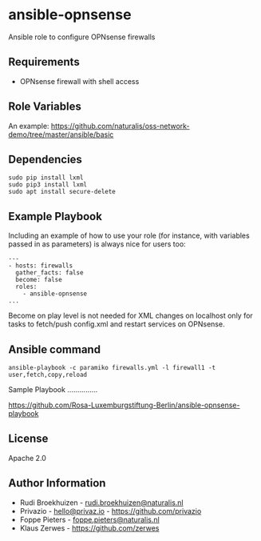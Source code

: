 ansible-opnsense
=========

Ansible role to configure OPNsense firewalls

Requirements
------------

* OPNsense firewall with shell access

Role Variables
--------------

An example: https://github.com/naturalis/oss-network-demo/tree/master/ansible/basic

Dependencies
------------

    sudo pip install lxml
    sudo pip3 install lxml
    sudo apt install secure-delete
    
Example Playbook
----------------

Including an example of how to use your role (for instance, with variables passed in as parameters) is always nice for users too:

    ---
    - hosts: firewalls
      gather_facts: false
      become: false
      roles:
        - ansible-opnsense
    ...

Become on play level is not needed for XML changes on localhost only for tasks to fetch/push config.xml and restart services on OPNsense.

Ansible command
---------------
    ansible-playbook -c paramiko firewalls.yml -l firewall1 -t user,fetch,copy,reload

Sample Playbook
...............


https://github.com/Rosa-Luxemburgstiftung-Berlin/ansible-opnsense-playbook


License
-------

Apache 2.0

Author Information
------------------

- Rudi Broekhuizen - rudi.broekhuizen@naturalis.nl
- Privazio - hello@privaz.io - https://github.com/privazio
- Foppe Pieters - foppe.pieters@naturalis.nl
- Klaus Zerwes - https://github.com/zerwes

